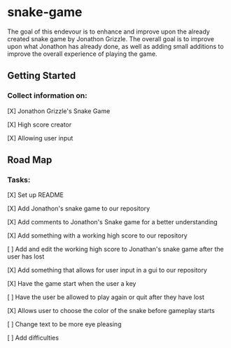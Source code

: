 # snake-game
The goal of this endevour is to enhance and improve upon the already created snake game by Jonathon Grizzle. The overall goal is to
improve upon what Jonathon has already done, as well as adding small additions to improve the overall experience of playing the game.

## Getting Started

### Collect information on:

<p>[X] Jonathon Grizzle's Snake Game</p>  
<p>[X] High score creator</p>  
<p>[X] Allowing user input</p>  

## Road Map

### Tasks:

<p>[X] Set up README  
<p>[X] Add Jonathon's snake game to our repository</p>	 
<p>[X] Add comments to Jonathon's Snake game for a better understanding</p>
<p>[X] Add something with a working high score to our repository</p>
<p>[ ] Add and edit the working high score to Jonathan's snake game after the user has lost</p>		
<p>[X] Add something that allows for user input in a gui to our repository</p> 
<p>[X] Have the game start when the user a key</p>	 
<p>[ ] Have the user be allowed to play again or quit after they have lost</p>	  
<p>[X] Allows user to choose the color of the snake before gameplay starts</p>	
<p>[ ] Change text to be more eye pleasing</p>	 
<p>[ ] Add difficulties</p>
